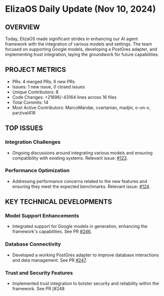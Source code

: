 # ElizaOS Daily Update (Nov 10, 2024)

## OVERVIEW 
Today, ElizaOS made significant strides in enhancing our AI agent framework with the integration of various models and settings. The team focused on supporting Google models, developing a PostGres adapter, and implementing trust integration, laying the groundwork for future capabilities.

## PROJECT METRICS
- PRs: 4 merged PRs, 6 new PRs
- Issues: 1 new issue, 0 closed issues
- Unique Contributors: 8
- Code Changes: +21696/-43164 lines across 16 files
- Total Commits: 14
- Most Active Contributors: MarcoMandar, cvartanian, madjin, o-on-x, parzival418

## TOP ISSUES
### Integration Challenges
- Ongoing discussions around integrating various models and ensuring compatibility with existing systems. Relevant issue: [#123](https://github.com/elizaos/eliza/issues/123).

### Performance Optimization
- Addressing performance concerns related to the new features and ensuring they meet the expected benchmarks. Relevant issue: [#124](https://github.com/elizaos/eliza/issues/124).

## KEY TECHNICAL DEVELOPMENTS
### Model Support Enhancements
- Integrated support for Google models in generation, enhancing the framework's capabilities. See PR [#246](https://github.com/elizaos/eliza/pull/246).

### Database Connectivity
- Developed a working PostGres adapter to improve database interactions and data management. See PR [#247](https://github.com/elizaos/eliza/pull/247).

### Trust and Security Features
- Implemented trust integration to bolster security and reliability within the framework. See PR [#248